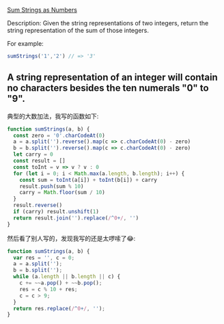 [Sum Strings as Numbers](https://www.codewars.com/kata/sum-strings-as-numbers)

Description:
Given the string representations of two integers, return the string representation of the sum of those integers.

For example:
```js
sumStrings('1','2') // => '3'
```
A string representation of an integer will contain no characters besides the ten numerals "0" to "9".
-----
典型的大数加法，我写的函数如下:
```js
function sumStrings(a, b) {
  const zero = '0'.charCodeAt(0)
  a = a.split('').reverse().map(c => c.charCodeAt(0) - zero)
  b = b.split('').reverse().map(c => c.charCodeAt(0) - zero)
  let carry = 0
  const result = []
  const toInt = v => v ? v : 0
  for (let i = 0; i < Math.max(a.length, b.length); i++) {
    const sum = toInt(a[i]) + toInt(b[i]) + carry
    result.push(sum % 10)
    carry = Math.floor(sum / 10)
  }
  result.reverse()
  if (carry) result.unshift(1)
  return result.join('').replace(/^0+/, '')
}
```

然后看了别人写的，发现我写的还是太啰嗦了😂:
```js
function sumStrings(a, b) {
  var res = '', c = 0;
  a = a.split('');
  b = b.split('');
  while (a.length || b.length || c) {
    c += ~~a.pop() + ~~b.pop();
    res = c % 10 + res;
    c = c > 9;
  }
  return res.replace(/^0+/, '');
}
```

